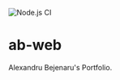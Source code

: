 ![Node.js CI](https://github.com/AlexBeje/ab-web/workflows/Node.js%20CI/badge.svg)

# ab-web
Alexandru Bejenaru's Portfolio.
